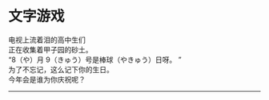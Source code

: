 # 文字游戏

电视上流着泪的高中生们
\
正在收集着甲子园的砂土。
\
“8（や）月 9（きゅう）号是棒球（やきゅう）日呀。 ”
\
为了不忘记，这么记下你的生日。
\
今年会是谁为你庆祝呢？




















---
